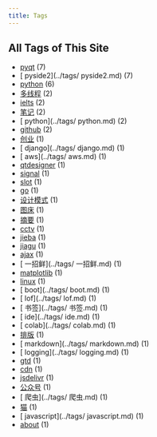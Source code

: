 ```yaml
---
title: Tags
---
```

## All Tags of This Site
* [pyqt](../tags/pyqt.md) (7)
* [ pyside2](../tags/ pyside2.md) (7)
* [python](../tags/python.md) (6)
* [多线程](../tags/多线程.md) (2)
* [ielts](../tags/ielts.md) (2)
* [笔记](../tags/笔记.md) (2)
* [ python](../tags/ python.md) (2)
* [github](../tags/github.md) (2)
* [创业](../tags/创业.md) (1)
* [ django](../tags/ django.md) (1)
* [ aws](../tags/ aws.md) (1)
* [qtdesigner](../tags/qtdesigner.md) (1)
* [signal](../tags/signal.md) (1)
* [slot](../tags/slot.md) (1)
* [go](../tags/go.md) (1)
* [设计模式](../tags/设计模式.md) (1)
* [图床](../tags/图床.md) (1)
* [摘要](../tags/摘要.md) (1)
* [cctv](../tags/cctv.md) (1)
* [jieba](../tags/jieba.md) (1)
* [jiagu](../tags/jiagu.md) (1)
* [ajax](../tags/ajax.md) (1)
* [ 一招鲜](../tags/ 一招鲜.md) (1)
* [matplotlib](../tags/matplotlib.md) (1)
* [linux](../tags/linux.md) (1)
* [ boot](../tags/ boot.md) (1)
* [ lof](../tags/ lof.md) (1)
* [ 书签](../tags/ 书签.md) (1)
* [ ide](../tags/ ide.md) (1)
* [ colab](../tags/ colab.md) (1)
* [排版](../tags/排版.md) (1)
* [ markdown](../tags/ markdown.md) (1)
* [ logging](../tags/ logging.md) (1)
* [gtd](../tags/gtd.md) (1)
* [cdn](../tags/cdn.md) (1)
* [jsdelivr](../tags/jsdelivr.md) (1)
* [公众号](../tags/公众号.md) (1)
* [ 爬虫](../tags/ 爬虫.md) (1)
* [猫](../tags/猫.md) (1)
* [ javascript](../tags/ javascript.md) (1)
* [about](../tags/about.md) (1)